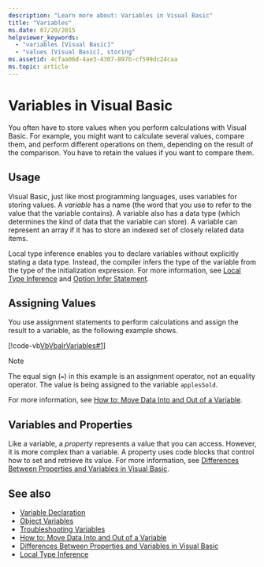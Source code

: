 ```yaml
---
description: "Learn more about: Variables in Visual Basic"
title: "Variables"
ms.date: 07/20/2015
helpviewer_keywords: 
  - "variables [Visual Basic]"
  - "values [Visual Basic], storing"
ms.assetid: 4cfaa06d-4ae3-4307-897b-cf599dc24caa
ms.topic: article
---
```

# Variables in Visual Basic

You often have to store values when you perform calculations with Visual Basic. For example, you might want to calculate several values, compare them, and perform different operations on them, depending on the result of the comparison. You have to retain the values if you want to compare them.  
  
## Usage  

 Visual Basic, just like most programming languages, uses variables for storing values. A *variable* has a name (the word that you use to refer to the value that the variable contains). A variable also has a data type (which determines the kind of data that the variable can store). A variable can represent an array if it has to store an indexed set of closely related data items.  
  
 Local type inference enables you to declare variables without explicitly stating a data type. Instead, the compiler infers the type of the variable from the type of the initialization expression. For more information, see [Local Type Inference](local-type-inference.md) and [Option Infer Statement](../../../language-reference/statements/option-infer-statement.md).  
  
## Assigning Values  

 You use assignment statements to perform calculations and assign the result to a variable, as the following example shows.  
  
 [!code-vb[VbVbalrVariables#1](~/samples/snippets/visualbasic/VS_Snippets_VBCSharp/VbVbalrVariables/VB/Class1.vb#1)]  
  
> [!NOTE]
> The equal sign (`=`) in this example is an assignment operator, not an equality operator. The value is being assigned to the variable `applesSold`.  
  
 For more information, see [How to: Move Data Into and Out of a Variable](how-to-move-data-into-and-out-of-a-variable.md).  
  
## Variables and Properties  

 Like a variable, a *property* represents a value that you can access. However, it is more complex than a variable. A property uses code blocks that control how to set and retrieve its value. For more information, see [Differences Between Properties and Variables in Visual Basic](../procedures/differences-between-properties-and-variables.md).  
  
## See also

- [Variable Declaration](variable-declaration.md)
- [Object Variables](object-variables.md)
- [Troubleshooting Variables](troubleshooting-variables.md)
- [How to: Move Data Into and Out of a Variable](how-to-move-data-into-and-out-of-a-variable.md)
- [Differences Between Properties and Variables in Visual Basic](../procedures/differences-between-properties-and-variables.md)
- [Local Type Inference](local-type-inference.md)
